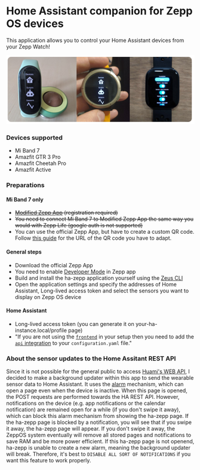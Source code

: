 # Home Assistant companion for Zepp OS devices
This application allows you to control your Home Assistant devices from your Zepp Watch!

![image](images/banner.png)

### Devices supported
- Mi Band 7
- Amazfit GTR 3 Pro
- Amazfit Cheetah Pro
- Amazfit Active



### Preparations
#### Mi Band 7 only
- ~~[Modified Zepp App](https://4pda.to/forum/index.php?showtopic=797981&st=15700#entry122653549) (registration required)~~
- ~~You need to connect Mi Band 7 to Modified Zepp App the same way you would with Zepp Life (google auth is not  supported)~~
- You can use the official Zepp App, but have to create a custom QR code. Follow [this guide](https://habr.com/en/articles/699368/) for the URL of the QR code you have to adapt.
#### General steps
- Download the official Zepp App
- You need to enable [Developer Mode](https://docs.zepp.com/docs/1.0/guides/tools/zepp-app/) in Zepp app
- Build and install the ha-zepp application yourself using the [Zeus CLI](https://docs.zepp.com/docs/1.0/guides/tools/cli/)
- Open the application settings and specify the addresses of Home Assistant, Long-lived access token and select the sensors you want to display on Zepp OS device
#### Home Assistant
- Long-lived access token (you can generate it on your-ha-instance.local/profile page)
- "If you are not using the [`frontend`](https://www.home-assistant.io/integrations/frontend/) in your setup then you need to add the [`api` integration](https://www.home-assistant.io/integrations/api/) to your `configuration.yaml` file."

### About the sensor updates to the Home Assitant REST API
Since it is not possible for the general public to access [Huami's WEB API](https://github.com/zepp-health/rest-api/wiki), I decided to make a background updater within this app to send the wearable sensor data to Home Assistant.
It uses the [alarm](https://docs.zepp.com/docs/1.0/reference/device-app-api/hmApp/alarm/alarmNew/) mechanism, which can open a page even when the device is inactive. When this page is opened, the POST requests are performed towards the HA REST API. However, notifications on the device (e.g. app notifications or the calendar notification) are remained open for a while (if you don't swipe it away), which can block this alarm mechanism from showing the ha-zepp page. If the ha-zepp page is blocked by a notification, you will see that if you swipe it away, the ha-zepp page will appear. If you don't swipe it away, the ZeppOS system eventually will remove all stored pages and notifications to save RAM and be more power efficient. If this ha-zepp page is not openend, ha-zepp is unable to create a new alarm, meaning the background updater will break. Therefore, it's best to `DISABLE ALL SORT OF NOTIFICATIONS` if you want this feature to work properly.
